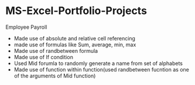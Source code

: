 # MS-Excel-Portfolio-Projects

Employee Payroll
- Made use of absolute and relative cell referencing 
- made use of formulas like Sum, average, min, max
- Made use of randbetween formula 
- Made use of If condition
- Used Mid forumla to randomly generate a name from set of alphabets 
- Made use of function within function(used randbetween fucntion as one of the arguments of Mid function)
